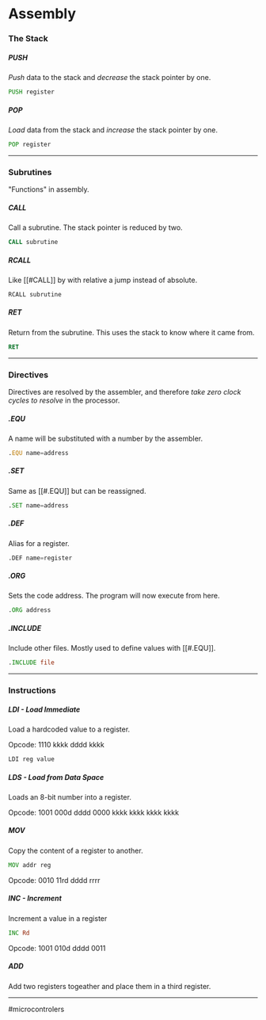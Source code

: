 # Assembly

### The Stack

##### PUSH
*Push* data to the stack and *decrease* the stack pointer by one.

```asm
PUSH register
```

##### POP
*Load* data from the stack and *increase* the stack pointer by one.

```asm
POP register
```

---

### Subrutines
"Functions" in assembly.

##### CALL
Call a subrutine. The stack pointer is reduced by two.

```asm
CALL subrutine
```

##### RCALL
Like [[#CALL]] by with relative a jump instead of absolute.

```asm
RCALL subrutine
```


##### RET
Return from the subrutine. This uses the stack to know where it came from.

```asm
RET
```

---

### Directives
Directives are resolved by the assembler, and therefore *take zero clock cycles to resolve* in the processor.

##### .EQU
A name will be substituted with a number by the assembler.

```asm
.EQU name=address
```

##### .SET
Same as [[#.EQU]] but can be reassigned.

```asm
.SET name=address
```

##### .DEF
Alias for a register.

```asm
.DEF name=register
```

##### .ORG
Sets the code address. The program will now execute from here.

```asm
.ORG address
```

##### .INCLUDE
Include other files. Mostly used to define values with [[#.EQU]].

```asm
.INCLUDE file
```

---

### Instructions

##### LDI - Load Immediate
Load a hardcoded value to a register.

Opcode: $1110\ \text{kkkk}\ \text{dddd}\ \text{kkkk}$

```asm
LDI reg value
```

##### LDS - Load from Data Space
Loads an 8-bit number into a register.


Opcode: $1001\ 000\text{d}\ \text{dddd}\ 0000\ \text{kkkk}\ \text{kkkk}\ \text{kkkk}\ \text{kkkk}$

##### MOV
Copy the content of a register to another.

```asm
MOV addr reg
```
Opcode: $0010\ 11\text{rd}\ \text{dddd}\ \text{rrrr}$

##### INC - Increment
Increment a value in a register

```asm
INC Rd
```

Opcode: $1001\ 010\text{d}\ \text{dddd}\ 0011$

##### ADD
Add two registers togeather and place them in a third register.

---
#microcontrolers
